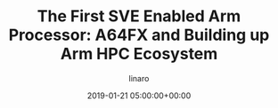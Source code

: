 ---
author: linaro
categories:
- events
- workshop
- arm-hpc-2019
comments: false
event: arm-hpc-2019
date: '2019-01-21 05:00:00+00:00'
image:
  featured: true
  path: /assets/images/content/the-first-sve-enabled-arm-processor-a64fx-and-building-up-arm-hpc-ecosystem.jpg
layout: resource-post
title: 'The First SVE Enabled Arm Processor: A64FX and Building up Arm HPC Ecosystem'
speakers:
- biography: '""'
  company: Fujitsu
  job-title: 
  name: Shinji Sumimoto, Sr. Architect
youtube_video_url: https://www.youtube.com/watch?v=mukz1rkFETk&list=PLKZSArYQptsPLGSEUycUowh9oy8WF_epV&index=10&t=0s
amazon_s3_presentation_url: https://static.linaro.org/event-resources/arm-hpc-2019/slides/TheFirstSVEEnabledArmProcessor_A64FXandBuildingupArmHPCEcosystem5.pdf
---